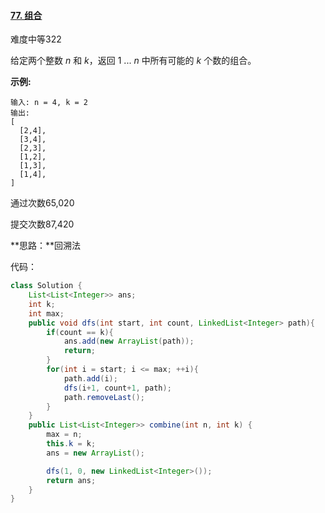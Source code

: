 #### [77. 组合](https://leetcode-cn.com/problems/combinations/)

难度中等322

给定两个整数 *n* 和 *k*，返回 1 ... *n* 中所有可能的 *k* 个数的组合。

**示例:**

```
输入: n = 4, k = 2
输出:
[
  [2,4],
  [3,4],
  [2,3],
  [1,2],
  [1,3],
  [1,4],
]
```

通过次数65,020

提交次数87,420



**思路：**回溯法

代码：

```java
class Solution {
    List<List<Integer>> ans;
    int k;
    int max;
    public void dfs(int start, int count, LinkedList<Integer> path){
        if(count == k){
            ans.add(new ArrayList(path));
            return;
        }
        for(int i = start; i <= max; ++i){
            path.add(i);
            dfs(i+1, count+1, path);
            path.removeLast();
        }
    }
    public List<List<Integer>> combine(int n, int k) {
        max = n;
        this.k = k;
        ans = new ArrayList();

        dfs(1, 0, new LinkedList<Integer>());
        return ans;
    }
}
```

